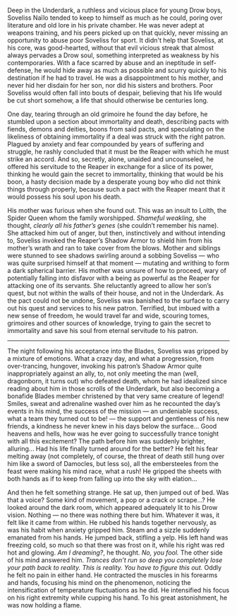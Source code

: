Deep in the Underdark, a ruthless and vicious place for young Drow boys, Soveliss Naïlo tended to keep to himself as much as he could, poring over literature and old lore in his private chamber. He was never adept at weapons training, and his peers picked up on that quickly, never missing an opportunity to abuse poor Soveliss for sport. It didn't help that Soveliss, at his core, was good-hearted, without that evil vicious streak that almost always pervades a Drow soul, something interpreted as weakness by his contemporaries. With a face scarred by abuse and an ineptitude in self-defense, he would hide away as much as possible and scurry quickly to his destination if he had to travel. He was a disappointment to his mother, and never hid her disdain for her son, nor did his sisters and brothers. Poor Soveliss would often fall into bouts of despair, believing that his life would be cut short somehow, a life that should otherwise be centuries long. 

One day, tearing through an old grimoire he found the day before, he stumbled upon a section about immortality and death, describing pacts with fiends, demons and deities, boons from said pacts, and speculating on the likeliness of obtaining immortality if a deal was struck with the right patron. Plagued by anxiety and fear compounded by years of suffering and struggle, he rashly concluded that it must be the Reaper with which he must strike an accord. And so, secretly, alone, unaided and uncounseled, he offered his servitude to the Reaper in exchange for a slice of its power, thinking he would gain the secret to immortality, thinking that would be his boon, a hasty decision made by a desperate young boy who did not think things through properly, because such a pact with the Reaper meant that it would possess his soul upon his death.

His mother was furious when she found out. This was an insult to Lolth, the Spider Queen whom the family worshipped. *Shameful weakling*, she thought, *clearly all his father’s genes* (she couldn’t remember his name). She attacked him out of anger, but then, instinctively and without intending to, Soveliss invoked the Reaper’s Shadow Armor to shield him from his mother’s wrath and ran to take cover from the blows. Mother and siblings were stunned to see shadows swirling around a sobbing Soveliss — who was quite surprised himself at that moment — mutating and writhing to form a dark spherical barrier. His mother was unsure of how to proceed, wary of potentially falling into disfavor with a being as powerful as the Reaper for attacking one of its servants. She reluctantly agreed to allow her son’s quest, but not within the walls of their house, and not in the Underdark. As the pact could not be undone, Soveliss was banished to the surface to carry out his quest and services to his new patron. Terrified, but imbued with a new sense of freedom, he would travel far and wide, scouring tomes, grimoires and other sources of knowledge, trying to gain the secret to immortality and save his soul from eternal servitude to his patron.

---

The night following his acceptance into the Blades, Soveliss was gripped by a mixture of emotions. What a crazy day, and what a progression, from over-trancing, hungover, invoking his patron’s Shadow Armor quite inappropriately against an ally, to, not only meeting the man (well, dragonborn, it turns out) who defeated death, whom he had idealized since reading about him in those scrolls of the Underdark, but also becoming a bonafide Blades member christened by that very same creature of legend! Smiles, sweat and adrenaline washed over him as he recounted the day’s events in his mind, the success of the mission — an undeniable success, what a team they turned out to be! — the support and gentleness of his new friends, a kindness he never knew in his days below the surface... Good heavens and hells, how was he ever going to successfully trance tonight with all this excitement? The path before him was suddenly brighter, alluring... Had his life finally turned around for the better? He felt his fear melting away (not completely, of course, the threat of death still hung over him like a sword of Damocles, but less so), all the embersteeles from the feast were making his mind race, what a rush! He gripped the sheets with both hands as if to keep from falling up into the sky with elation...

And then he felt something strange. He sat up, then jumped out of bed. Was that a voice? Some kind of movement, a pop or a crack or scrape...? He looked around the dark room, which appeared adequately lit to his Drow vision. Nothing — no there was nothing there but him. Whatever it was, it felt like it came from within. He rubbed his hands together nervously, as was his habit when anxiety gripped him. Steam and a sizzle suddenly emanated from his hands. He jumped back, stifling a yelp. His left hand was freezing cold, so much so that there was frost on it, while his right was red hot and glowing. *Am I dreaming?*, he thought. *No, you fool.* The other side of his mind answered him. *Trances don’t run so deep you completely lose your path back to reality. This is reality. You have to figure this out.* Oddly he felt no pain in either hand. He contracted the muscles in his forearms and hands, focusing his mind on the phenomenon, noticing the intensification of temperature fluctuations as he did. He intensified his focus on his right extremity while cupping his hand. To his great astonishment, he was now holding a flame.